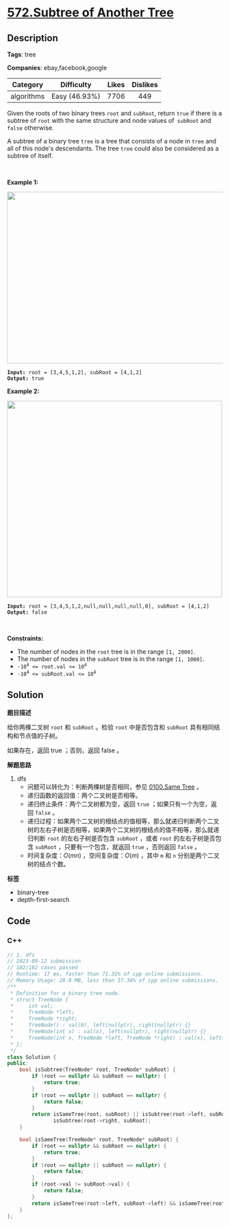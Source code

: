 # [572.Subtree of Another Tree](https://leetcode.com/problems/subtree-of-another-tree/description/)

## Description

**Tags**: tree

**Companies**: ebay,facebook,google

|  Category  |  Difficulty   | Likes | Dislikes |
| :--------: | :-----------: | :---: | :------: |
| algorithms | Easy (46.93%) | 7706  |   449    |

<p>Given the roots of two binary trees <code>root</code> and <code>subRoot</code>, return <code>true</code> if there is a subtree of <code>root</code> with the same structure and node values of<code> subRoot</code> and <code>false</code> otherwise.</p>
<p>A subtree of a binary tree <code>tree</code> is a tree that consists of a node in <code>tree</code> and all of this node&#39;s descendants. The tree <code>tree</code> could also be considered as a subtree of itself.</p>
<p>&nbsp;</p>
<p><strong class="example">Example 1:</strong></p>
<img alt="" src="https://assets.leetcode.com/uploads/2021/04/28/subtree1-tree.jpg" style="width: 532px; height: 400px;" />
<pre><code><strong>Input:</strong> root = [3,4,5,1,2], subRoot = [4,1,2]
<strong>Output:</strong> true</code></pre>
<p><strong class="example">Example 2:</strong></p>
<img alt="" src="https://assets.leetcode.com/uploads/2021/04/28/subtree2-tree.jpg" style="width: 502px; height: 458px;" />
<pre><code><strong>Input:</strong> root = [3,4,5,1,2,null,null,null,null,0], subRoot = [4,1,2]
<strong>Output:</strong> false</code></pre>
<p>&nbsp;</p>
<p><strong>Constraints:</strong></p>
<ul>
  <li>The number of nodes in the <code>root</code> tree is in the range <code>[1, 2000]</code>.</li>
  <li>The number of nodes in the <code>subRoot</code> tree is in the range <code>[1, 1000]</code>.</li>
  <li><code>-10<sup>4</sup> &lt;= root.val &lt;= 10<sup>4</sup></code></li>
  <li><code>-10<sup>4</sup> &lt;= subRoot.val &lt;= 10<sup>4</sup></code></li>
</ul>

## Solution

**题目描述**

给你两棵二叉树 `root` 和 `subRoot` 。检验 `root` 中是否包含和 `subRoot` 具有相同结构和节点值的子树。

如果存在，返回 true ；否则，返回 false 。

**解题思路**

1. dfs
   - 问题可以转化为：判断两棵树是否相同，参见 [0100.Same Tree](0100.same-tree.md) 。
   - 递归函数的返回值：两个二叉树是否相等。
   - 递归终止条件：两个二叉树都为空，返回 `true` ；如果只有一个为空，返回 `false` 。
   - 递归过程：如果两个二叉树的根结点的值相等，那么就递归判断两个二叉树的左右子树是否相等，如果两个二叉树的根结点的值不相等，那么就递归判断 `root` 的左右子树是否包含 `subRoot` ，或者 `root` 的左右子树是否包含 `subRoot` ，只要有一个包含，就返回 `true` ，否则返回 `false` 。
   - 时间复杂度：$O(mn)$ ，空间复杂度：$O(m)$ ，其中 `m` 和 `n` 分别是两个二叉树的结点个数。

**标签**

- binary-tree
- depth-first-search

<!-- code start -->
## Code

### C++

```cpp
// 1. dfs
// 2023-09-12 submission
// 182/182 cases passed
// Runtime: 17 ms, faster than 71.31% of cpp online submissions.
// Memory Usage: 28.8 MB, less than 37.34% of cpp online submissions.
/**
 * Definition for a binary tree node.
 * struct TreeNode {
 *     int val;
 *     TreeNode *left;
 *     TreeNode *right;
 *     TreeNode() : val(0), left(nullptr), right(nullptr) {}
 *     TreeNode(int x) : val(x), left(nullptr), right(nullptr) {}
 *     TreeNode(int x, TreeNode *left, TreeNode *right) : val(x), left(left), right(right) {}
 * };
 */
class Solution {
public:
    bool isSubtree(TreeNode* root, TreeNode* subRoot) {
        if (root == nullptr && subRoot == nullptr) {
            return true;
        }
        if (root == nullptr || subRoot == nullptr) {
            return false;
        }
        return isSameTree(root, subRoot) || isSubtree(root->left, subRoot) ||
               isSubtree(root->right, subRoot);
    }

    bool isSameTree(TreeNode* root, TreeNode* subRoot) {
        if (root == nullptr && subRoot == nullptr) {
            return true;
        }
        if (root == nullptr || subRoot == nullptr) {
            return false;
        }
        if (root->val != subRoot->val) {
            return false;
        }
        return isSameTree(root->left, subRoot->left) && isSameTree(root->right, subRoot->right);
    }
};
```

<!-- code end -->
